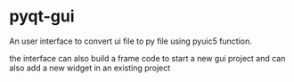 # pyqt-gui
An user interface to convert ui file to py file using pyuic5 function.

the interface can also build a frame code to start a new gui project and can also add a new widget in an existing project
